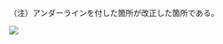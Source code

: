 （注）アンダーラインを付した箇所が改正した箇所である。

![](https://www.nta.go.jp/tmp/20c574cf-74f7-41b6-964e-f02e60dc0fc2/images/c729dfc348bd55106f5e6b0eaff983cadd01e36da30a11c31b67ac3b67fdbf43.jpg)